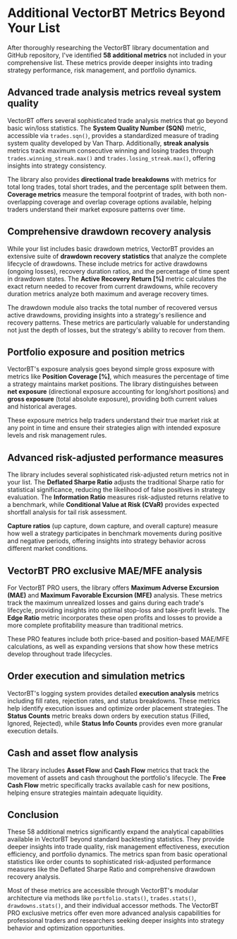 # Additional VectorBT Metrics Beyond Your List

After thoroughly researching the VectorBT library documentation and GitHub repository, I've identified **58 additional metrics** not included in your comprehensive list. These metrics provide deeper insights into trading strategy performance, risk management, and portfolio dynamics.

## Advanced trade analysis metrics reveal system quality

VectorBT offers several sophisticated trade analysis metrics that go beyond basic win/loss statistics. The **System Quality Number (SQN)** metric, accessible via `trades.sqn()`, provides a standardized measure of trading system quality developed by Van Tharp. Additionally, **streak analysis** metrics track maximum consecutive winning and losing trades through `trades.winning_streak.max()` and `trades.losing_streak.max()`, offering insights into strategy consistency.

The library also provides **directional trade breakdowns** with metrics for total long trades, total short trades, and the percentage split between them. **Coverage metrics** measure the temporal footprint of trades, with both non-overlapping coverage and overlap coverage options available, helping traders understand their market exposure patterns over time.

## Comprehensive drawdown recovery analysis

While your list includes basic drawdown metrics, VectorBT provides an extensive suite of **drawdown recovery statistics** that analyze the complete lifecycle of drawdowns. These include metrics for active drawdowns (ongoing losses), recovery duration ratios, and the percentage of time spent in drawdown states. The **Active Recovery Return [%]** metric calculates the exact return needed to recover from current drawdowns, while recovery duration metrics analyze both maximum and average recovery times.

The drawdown module also tracks the total number of recovered versus active drawdowns, providing insights into a strategy's resilience and recovery patterns. These metrics are particularly valuable for understanding not just the depth of losses, but the strategy's ability to recover from them.

## Portfolio exposure and position metrics

VectorBT's exposure analysis goes beyond simple gross exposure with metrics like **Position Coverage [%]**, which measures the percentage of time a strategy maintains market positions. The library distinguishes between **net exposure** (directional exposure accounting for long/short positions) and **gross exposure** (total absolute exposure), providing both current values and historical averages.

These exposure metrics help traders understand their true market risk at any point in time and ensure their strategies align with intended exposure levels and risk management rules.

## Advanced risk-adjusted performance measures

The library includes several sophisticated risk-adjusted return metrics not in your list. The **Deflated Sharpe Ratio** adjusts the traditional Sharpe ratio for statistical significance, reducing the likelihood of false positives in strategy evaluation. The **Information Ratio** measures risk-adjusted returns relative to a benchmark, while **Conditional Value at Risk (CVaR)** provides expected shortfall analysis for tail risk assessment.

**Capture ratios** (up capture, down capture, and overall capture) measure how well a strategy participates in benchmark movements during positive and negative periods, offering insights into strategy behavior across different market conditions.

## VectorBT PRO exclusive MAE/MFE analysis

For VectorBT PRO users, the library offers **Maximum Adverse Excursion (MAE)** and **Maximum Favorable Excursion (MFE)** analysis. These metrics track the maximum unrealized losses and gains during each trade's lifecycle, providing insights into optimal stop-loss and take-profit levels. The **Edge Ratio** metric incorporates these open profits and losses to provide a more complete profitability measure than traditional metrics.

These PRO features include both price-based and position-based MAE/MFE calculations, as well as expanding versions that show how these metrics develop throughout trade lifecycles.

## Order execution and simulation metrics

VectorBT's logging system provides detailed **execution analysis** metrics including fill rates, rejection rates, and status breakdowns. These metrics help identify execution issues and optimize order placement strategies. The **Status Counts** metric breaks down orders by execution status (Filled, Ignored, Rejected), while **Status Info Counts** provides even more granular execution details.

## Cash and asset flow analysis

The library includes **Asset Flow** and **Cash Flow** metrics that track the movement of assets and cash throughout the portfolio's lifecycle. The **Free Cash Flow** metric specifically tracks available cash for new positions, helping ensure strategies maintain adequate liquidity.

## Conclusion

These 58 additional metrics significantly expand the analytical capabilities available in VectorBT beyond standard backtesting statistics. They provide deeper insights into trade quality, risk management effectiveness, execution efficiency, and portfolio dynamics. The metrics span from basic operational statistics like order counts to sophisticated risk-adjusted performance measures like the Deflated Sharpe Ratio and comprehensive drawdown recovery analysis.

Most of these metrics are accessible through VectorBT's modular architecture via methods like `portfolio.stats()`, `trades.stats()`, `drawdowns.stats()`, and their individual accessor methods. The VectorBT PRO exclusive metrics offer even more advanced analysis capabilities for professional traders and researchers seeking deeper insights into strategy behavior and optimization opportunities.

